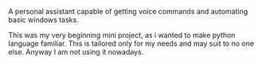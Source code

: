 A personal assistant capable of getting voice commands and automating basic windows tasks.

This was my very beginning mini project, as i wanted to make python language familiar. This is tailored only for my needs and may suit to no one else. Anyway I am not using it nowadays.
